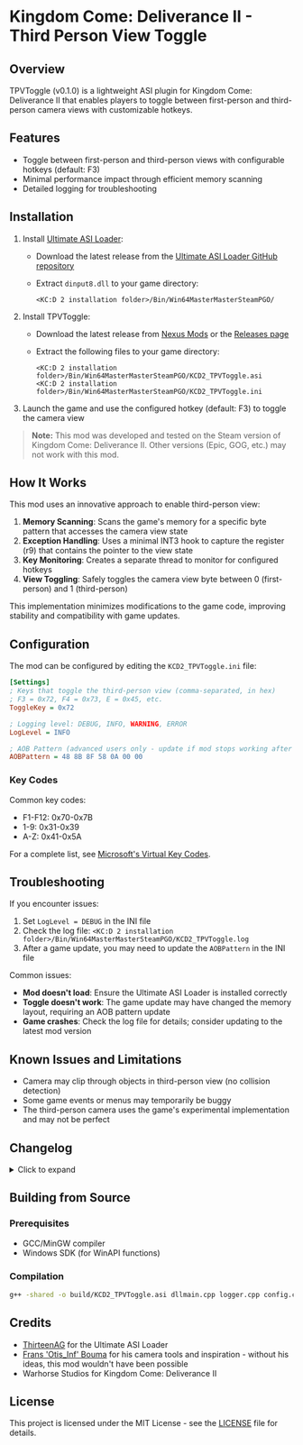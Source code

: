 # Kingdom Come: Deliverance II - Third Person View Toggle

## Overview

TPVToggle (v0.1.0) is a lightweight ASI plugin for Kingdom Come: Deliverance II that enables players to toggle between first-person and third-person camera views with customizable hotkeys.

## Features

- Toggle between first-person and third-person views with configurable hotkeys (default: F3)
- Minimal performance impact through efficient memory scanning
- Detailed logging for troubleshooting

## Installation

1. Install [Ultimate ASI Loader](https://github.com/ThirteenAG/Ultimate-ASI-Loader):
   - Download the latest release from the [Ultimate ASI Loader GitHub repository](https://github.com/ThirteenAG/Ultimate-ASI-Loader/releases)
   - Extract `dinput8.dll` to your game directory:

     ```
     <KC:D 2 installation folder>/Bin/Win64MasterMasterSteamPGO/
     ```

2. Install TPVToggle:
   - Download the latest release from [Nexus Mods](https://www.nexusmods.com/kingdomcomedeliverance2/mods/1550) or the [Releases page](https://github.com/tkhquang/KDC2Tools/releases)
   - Extract the following files to your game directory:

     ```
     <KC:D 2 installation folder>/Bin/Win64MasterMasterSteamPGO/KCD2_TPVToggle.asi
     <KC:D 2 installation folder>/Bin/Win64MasterMasterSteamPGO/KCD2_TPVToggle.ini
     ```

3. Launch the game and use the configured hotkey (default: F3) to toggle the camera view

> **Note:** This mod was developed and tested on the Steam version of Kingdom Come: Deliverance II. Other versions (Epic, GOG, etc.) may not work with this mod.

## How It Works

This mod uses an innovative approach to enable third-person view:

1. **Memory Scanning**: Scans the game's memory for a specific byte pattern that accesses the camera view state
2. **Exception Handling**: Uses a minimal INT3 hook to capture the register (r9) that contains the pointer to the view state
3. **Key Monitoring**: Creates a separate thread to monitor for configured hotkeys
4. **View Toggling**: Safely toggles the camera view byte between 0 (first-person) and 1 (third-person)

This implementation minimizes modifications to the game code, improving stability and compatibility with game updates.

## Configuration

The mod can be configured by editing the `KCD2_TPVToggle.ini` file:

```ini
[Settings]
; Keys that toggle the third-person view (comma-separated, in hex)
; F3 = 0x72, F4 = 0x73, E = 0x45, etc.
ToggleKey = 0x72

; Logging level: DEBUG, INFO, WARNING, ERROR
LogLevel = INFO

; AOB Pattern (advanced users only - update if mod stops working after game patches)
AOBPattern = 48 8B 8F 58 0A 00 00
```

### Key Codes

Common key codes:

- F1-F12: 0x70-0x7B
- 1-9: 0x31-0x39
- A-Z: 0x41-0x5A

For a complete list, see [Microsoft's Virtual Key Codes](https://docs.microsoft.com/en-us/windows/win32/inputdev/virtual-key-codes).

## Troubleshooting

If you encounter issues:

1. Set `LogLevel = DEBUG` in the INI file
2. Check the log file: `<KC:D 2 installation folder>/Bin/Win64MasterMasterSteamPGO/KCD2_TPVToggle.log`
3. After a game update, you may need to update the `AOBPattern` in the INI file

Common issues:

- **Mod doesn't load**: Ensure the Ultimate ASI Loader is installed correctly
- **Toggle doesn't work**: The game update may have changed the memory layout, requiring an AOB pattern update
- **Game crashes**: Check the log file for details; consider updating to the latest mod version

## Known Issues and Limitations

- Camera may clip through objects in third-person view (no collision detection)
- Some game events or menus may temporarily be buggy
- The third-person camera uses the game's experimental implementation and may not be perfect

## Changelog

<details>
<summary>Click to expand</summary>

### v0.1.0 (Initial Release)

- Basic third-person view toggle functionality
- Configurable hotkeys through INI file
- Memory scanning to find the view state dynamically
- Exception-based hooking for minimal game modification
- Logging system for troubleshooting

</details>

## Building from Source

### Prerequisites

- GCC/MinGW compiler
- Windows SDK (for WinAPI functions)

### Compilation

```bash
g++ -shared -o build/KCD2_TPVToggle.asi dllmain.cpp logger.cpp config.cpp toggle_thread.cpp aob_scanner.cpp exception_handler.cpp -static-libgcc -static-libstdc++ -lpsapi -Wl,--add-stdcall-alias -O2 -Wall -Wextra
```

## Credits

- [ThirteenAG](https://github.com/ThirteenAG) for the Ultimate ASI Loader
- [Frans 'Otis_Inf' Bouma](https://opm.fransbouma.com/intro.htm) for his camera tools and inspiration - without his ideas, this mod wouldn't have been possible
- Warhorse Studios for Kingdom Come: Deliverance II

## License

This project is licensed under the MIT License - see the [LICENSE](LICENSE) file for details.
